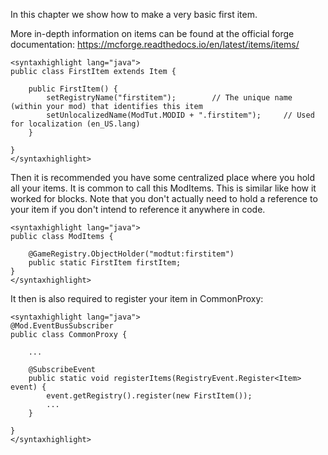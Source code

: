 In this chapter we show how to make a very basic first item.

More in-depth information on items can be found at the official forge documentation: https://mcforge.readthedocs.io/en/latest/items/items/
```
<syntaxhighlight lang="java">
public class FirstItem extends Item {

    public FirstItem() {
        setRegistryName("firstitem");        // The unique name (within your mod) that identifies this item
        setUnlocalizedName(ModTut.MODID + ".firstitem");     // Used for localization (en_US.lang)
    }

}
</syntaxhighlight>
```
Then it is recommended you have some centralized place where you hold all your items. It is common to call this ModItems. This is similar like how it worked for blocks. Note that you don't actually need to hold a reference to your item if you don't intend to reference it anywhere in code.
```
<syntaxhighlight lang="java">
public class ModItems {

    @GameRegistry.ObjectHolder("modtut:firstitem")
    public static FirstItem firstItem;
}
</syntaxhighlight>
```
It then is also required to register your item in CommonProxy:
```
<syntaxhighlight lang="java">
@Mod.EventBusSubscriber
public class CommonProxy {

    ...

    @SubscribeEvent
    public static void registerItems(RegistryEvent.Register<Item> event) {
        event.getRegistry().register(new FirstItem());
        ...
    }

}
</syntaxhighlight>
```